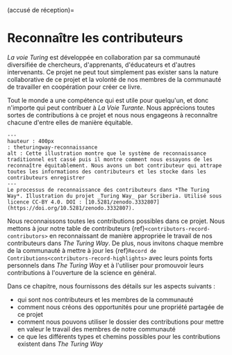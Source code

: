 (accusé de réception)=
# Reconnaître les contributeurs

_La voie Turing_ est développée en collaboration par sa communauté diversifiée de chercheurs, d'apprenants, d'éducateurs et d'autres intervenants. Ce projet ne peut tout simplement pas exister sans la nature collaborative de ce projet et la volonté de nos membres de la communauté de travailler en coopération pour créer ce livre.

Tout le monde a une compétence qui est utile pour quelqu'un, et donc n'importe qui peut contribuer à _La Voie Turante_. Nous apprécions toutes sortes de contributions à ce projet et nous nous engageons à reconnaître chacune d'entre elles de manière équitable.

```{figure} ../figures/theturingway-acknowledgement.jpg
---
hauteur : 400px
: theturingway-reconnaissance
alt : Cette illustration montre que le système de reconnaissance traditionnel est cassé puis il montre comment nous essayons de les reconnaître équitablement. Nous avons un bot contributeur qui attrape toutes les informations des contributeurs et les stocke dans les contributeurs enregistrer
---
Le processus de reconnaissance des contributeurs dans *The Turing Way*. Illustration du projet _Turing Way_ par Scriberia. Utilisé sous licence CC-BY 4.0. DOI : [10.5281/zenodo.3332807](https://doi.org/10.5281/zenodo.3332807).
```

Nous reconnaissons toutes les contributions possibles dans ce projet. Nous mettons à jour notre table de contributeurs {ref}`<contributors-record-contributors>` en reconnaissant de manière appropriée le travail de nos contributeurs dans _The Turing Way_. De plus, nous invitons chaque membre de la communauté à mettre à jour les {ref}`Record de Contributions<contributors-record-highlights>` avec leurs points forts personnels dans _The Turing Way_ et à l'utiliser pour promouvoir leurs contributions à l'ouverture de la science en général.

Dans ce chapitre, nous fournissons des détails sur les aspects suivants :
- qui sont nos contributeurs et les membres de la communauté
- comment nous créons des opportunités pour une propriété partagée de ce projet
- comment nous pouvons utiliser le dossier des contributions pour mettre en valeur le travail des membres de notre communauté
- ce que les différents types et chemins possibles pour les contributions existent dans _The Turing Way_

